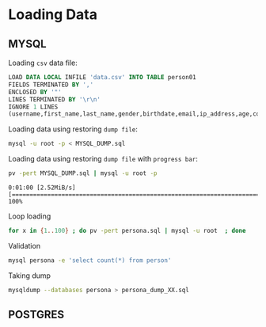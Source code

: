 # Loading Data

## MYSQL

Loading `csv` data file:
```sql
LOAD DATA LOCAL INFILE 'data.csv' INTO TABLE person01
FIELDS TERMINATED BY ','
ENCLOSED BY '"'
LINES TERMINATED BY '\r\n'
IGNORE 1 LINES
(username,first_name,last_name,gender,birthdate,email,ip_address,age,country,postal_code,favorite_color);
```


Loading data using restoring `dump file`:
```bash
mysql -u root -p < MYSQL_DUMP.sql 
```

Loading data using restoring `dump file` with `progress bar`:
```bash
pv -pert MYSQL_DUMP.sql | mysql -u root -p
```
```
0:01:00 [2.52MiB/s] [================================================================================================>] 100% 
```

Loop loading
```bash
for x in {1..100} ; do pv -pert persona.sql | mysql -u root  ; done
```

Validation
```bash
mysql persona -e 'select count(*) from person'
```

Taking dump
```bash
mysqldump --databases persona > persona_dump_XX.sql
```

## POSTGRES
